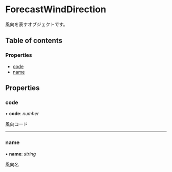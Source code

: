 # ForecastWindDirection


風向を表すオブジェクトです。

## Table of contents

### Properties

- [code](forecastwinddirection.md#code)
- [name](forecastwinddirection.md#name)

## Properties

### code

• **code**: *number*

風向コード

___

### name

• **name**: *string*

風向名
